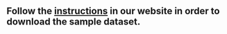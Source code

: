 
## Follow the [instructions](https://mne-cpp.github.io/pages/download/sample_data.html) in our website in order to download the sample dataset.